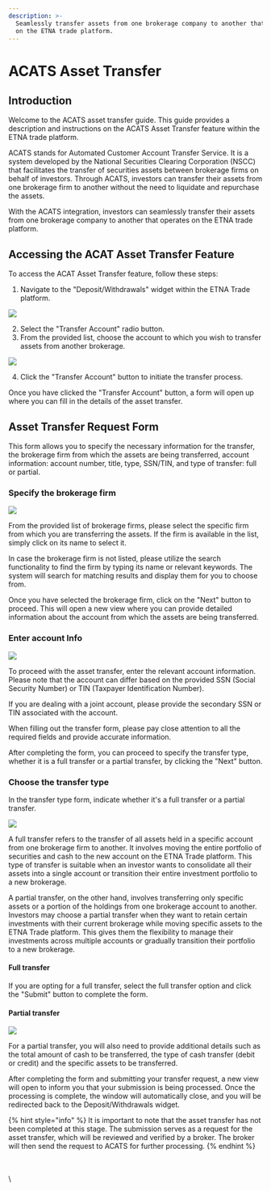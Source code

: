 ```yaml
---
description: >-
  Seamlessly transfer assets from one brokerage company to another that operates
  on the ETNA trade platform.
---
```


# ACATS Asset Transfer

## Introduction

Welcome to the ACATS asset transfer guide. This guide provides a description and instructions on the ACATS Asset Transfer feature within the ETNA trade platform.&#x20;

ACATS stands for Automated Customer Account Transfer Service. It is a system developed by the National Securities Clearing Corporation (NSCC) that facilitates the transfer of securities assets between brokerage firms on behalf of investors. Through ACATS, investors can transfer their assets from one brokerage firm to another without the need to liquidate and repurchase the assets.

With the ACATS integration, investors can seamlessly transfer their assets from one brokerage company to another that operates on the ETNA trade platform.

## Accessing the ACAT Asset Transfer Feature

To access the ACAT Asset Transfer feature, follow these steps:

1. Navigate to the "Deposit/Withdrawals" widget within the ETNA Trade platform.

&#x20;![](<../../../.gitbook/assets/deposits\_withdrawls (1).png>)

2. Select the "Transfer Account" radio button.
3. From the provided list, choose the account to which you wish to transfer assets from another brokerage.

![](../../../.gitbook/assets/deposits\_withdrawls\_accounts.png)

4. Click the "Transfer Account" button to initiate the transfer process.

Once you have clicked the "Transfer Account" button, a form will open up where you can fill in the details of the asset transfer.&#x20;

## Asset Transfer Request Form

This form allows you to specify the necessary information for the transfer, the brokerage firm from which the assets are being transferred, account information: account number, title, type, SSN/TIN, and type of transfer: full or partial.

### Specify the brokerage firm&#x20;

![](../../../.gitbook/assets/provided\_brokarage\_firms.png)

From the provided list of brokerage firms, please select the specific firm from which you are transferring the assets. If the firm is available in the list, simply click on its name to select it.

In case the brokerage firm is not listed, please utilize the search functionality to find the firm by typing its name or relevant keywords. The system will search for matching results and display them for you to choose from.

Once you have selected the brokerage firm, click on the "Next" button to proceed. This will open a new view where you can provide detailed information about the account from which the assets are being transferred.

### Enter account Info

![](../../../.gitbook/assets/account\_information.png)

To proceed with the asset transfer, enter the relevant account information. Please note that the account can differ based on the provided SSN (Social Security Number) or TIN (Taxpayer Identification Number).&#x20;

If you are dealing with a joint account, please provide the secondary SSN or TIN associated with the account.&#x20;

When filling out the transfer form, please pay close attention to all the required fields and provide accurate information. &#x20;

After completing the form, you can proceed to specify the transfer type, whether it is a full transfer or a partial transfer, by clicking the "Next" button.

### Choose the transfer type&#x20;

In the transfer type form, indicate whether it's a full transfer or a partial transfer.&#x20;

&#x20;![](../../../.gitbook/assets/transfer\_type\_full.png)

A full transfer refers to the transfer of all assets held in a specific account from one brokerage firm to another. It involves moving the entire portfolio of securities and cash to the new account on the ETNA Trade platform. This type of transfer is suitable when an investor wants to consolidate all their assets into a single account or transition their entire investment portfolio to a new brokerage.

A partial transfer, on the other hand, involves transferring only specific assets or a portion of the holdings from one brokerage account to another. Investors may choose a partial transfer when they want to retain certain investments with their current brokerage while moving specific assets to the ETNA Trade platform. This gives them the flexibility to manage their investments across multiple accounts or gradually transition their portfolio to a new brokerage.

#### Full transfer

If you are opting for a full transfer, select the full transfer option and click the "Submit" button to complete the form.

#### Partial transfer

&#x20;![](../../../.gitbook/assets/transfer\_type\_partial.png)

For a partial transfer, you will also need to provide additional details such as the total amount of cash to be transferred, the type of cash transfer (debit or credit) and the specific assets to be transferred.&#x20;

After completing the form and submitting your transfer request, a new view will open to inform you that your submission is being processed. Once the processing is complete, the window will automatically close, and you will be redirected back to the Deposit/Withdrawals widget.

{% hint style="info" %}
It is important to note that the asset transfer has not been completed at this stage. The submission serves as a request for the asset transfer, which will be reviewed and verified by a broker. The broker will then send the request to ACATS for further processing.
{% endhint %}

\
\
\
